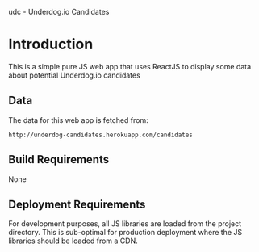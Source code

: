 udc - Underdog.io Candidates

# Introduction

This is a simple pure JS web app that uses ReactJS to display some
data about potential Underdog.io candidates

## Data

The data for this web app is fetched from:

    http://underdog-candidates.herokuapp.com/candidates


## Build Requirements

None


## Deployment Requirements

For development purposes, all JS libraries are loaded from the project
directory. This is sub-optimal for production deployment where the JS
libraries should be loaded from a CDN.
